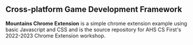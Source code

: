 ## Cross-platform Game Development Framework
**Mountains Chrome Extension** is a simple chrome extension example using basic Javascript and CSS and is the source repository for AHS CS First's 2022-2023 Chrome Extension workshop.
